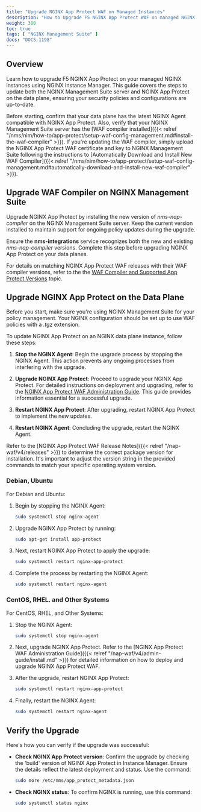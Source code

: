 ```yaml
---
title: "Upgrade NGINX App Protect WAF on Managed Instances"
description: "How to Upgrade F5 NGINX App Protect WAF on managed NGINX instances"
weight: 300
toc: true
tags: [ "NGINX Management Suite" ]
docs: "DOCS-1198"
---
```


## Overview

Learn how to upgrade F5 NGINX App Protect on your managed NGINX instances using NGINX Instance Manager. This guide covers the steps to update both the NGINX Management Suite server and NGINX App Protect on the data plane, ensuring your security policies and configurations are up-to-date.

Before starting, confirm that your data plane has the latest NGINX Agent compatible with NGINX App Protect. Also, verify that your NGINX Management Suite server has the [WAF compiler installed]({{< relref "/nms/nim/how-to/app-protect/setup-waf-config-management.md#install-the-waf-compiler" >}}). If you're updating the WAF compiler, simply upload the NGINX App Protect WAF certificate and key to NGINX Management Suite following the instructions to [Automatically Download and Install New WAF Compiler]({{< relref "/nms/nim/how-to/app-protect/setup-waf-config-management.md#automatically-download-and-install-new-waf-compiler" >}}).

## Upgrade WAF Compiler on NGINX Management Suite

Upgrade NGINX App Protect by installing the new version of _nms-nap-compiler_ on the NGINX Management Suite server. Keep the current version installed to maintain support for ongoing policy updates during the upgrade.

Ensure the **nms-integrations** service recognizes both the new and existing _nms-nap-compiler_ versions. Complete this step before upgrading NGINX App Protect on your data planes.

For details on matching NGINX App Protect WAF releases with their WAF compiler versions, refer to the the [WAF Compiler and Supported App Protect Versions](https://docs.nginx.com/nginx-management-suite/nim/how-to/app-protect/setup-waf-config-management/#install-the-waf-compiler) topic.

## Upgrade NGINX App Protect on the Data Plane

Before you start, make sure you're using NGINX Management Suite for your policy management. Your NGINX configuration should be set up to use WAF policies with a _.tgz_ extension.

To update NGINX App Protect on an NGINX data plane instance, follow these steps:

1. **Stop the NGINX Agent**: Begin the upgrade process by stopping the NGINX Agent. This action prevents any ongoing processes from interfering with the upgrade.

2. **Upgrade NGINX App Protect**: Proceed to upgrade your NGINX App Protect. For detailed instructions on deployment and upgrading, refer to the [NGINX App Protect WAF Administration Guide](https://docs.nginx.com/nginx-app-protect-waf/admin-guide/install/). This guide provides information essential for a successful upgrade.

3. **Restart NGINX App Protect**: After upgrading, restart NGINX App Protect to implement the new updates.

4. **Restart NGINX Agent**: Concluding the upgrade, restart the NGINX Agent.

Refer to the [NGINX App Protect WAF Release Notes]({{< relref "/nap-waf/v4/releases" >}}) to determine the correct package version for installation. It's important to adjust the version string in the provided commands to match your specific operating system version.

### Debian, Ubuntu

For Debian and Ubuntu:

1. Begin by stopping the NGINX Agent:

   ```bash
   sudo systemctl stop nginx-agent
   ```

2. Upgrade NGINX App Protect by running:

   ```bash
   sudo apt-get install app-protect
   ```

3. Next, restart NGINX App Protect to apply the upgrade:

   ```bash
   sudo systemctl restart nginx-app-protect
   ```

4. Complete the process by restarting the NGINX Agent:

   ```bash
   sudo systemctl restart nginx-agent
   ```

### CentOS, RHEL. and Other Systems

For CentOS, RHEL, and Other Systems:

1. Stop the NGINX Agent:

   ```bash
   sudo systemctl stop nginx-agent
   ```

2. Next, upgrade NGINX App Protect. Refer to the [NGINX App Protect WAF Administration Guide]({{< relref "/nap-waf/v4/admin-guide/install.md" >}}) for detailed information on how to deploy and upgrade NGINX App Protect WAF.

3. After the upgrade, restart NGINX App Protect:

   ```bash
   sudo systemctl restart nginx-app-protect
   ```

4. Finally, restart the NGINX Agent:

   ```bash
   sudo systemctl restart nginx-agent
   ```

## Verify the Upgrade

Here's how you can verify if the upgrade was successful:

- **Check NGINX App Protect version**: Confirm the upgrade by checking the 'build' version of NGINX App Protect in Instance Manager. Ensure the details reflect the latest deployment and status. Use the command:

   ``` bash
   sudo more /etc/nms/app_protect_metadata.json
   ```

- **Check NGINX status**: To confirm NGINX is running, use this command:

   ``` bash
   sudo systemctl status nginx
   ```
